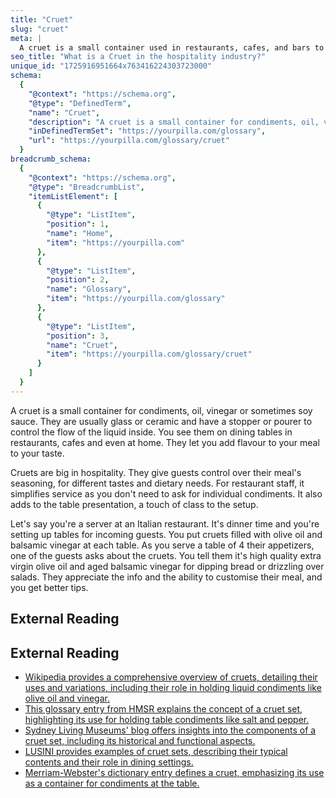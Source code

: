 ```yaml
---
title: "Cruet"
slug: "cruet"
meta: |
  A cruet is a small container used in restaurants, cafes, and bars to hold condiments like oil, vinegar, salt, and pepper, enhancing table service efficiency.
seo_title: "What is a Cruet in the hospitality industry?"
unique_id: "1725916951664x763416224303723000"
schema:
  {
    "@context": "https://schema.org",
    "@type": "DefinedTerm",
    "name": "Cruet",
    "description": "A cruet is a small container for condiments, oil, vinegar or sometimes soy sauce. They are usually glass or ceramic with a stopper or pourer to control the liquid.",
    "inDefinedTermSet": "https://yourpilla.com/glossary",
    "url": "https://yourpilla.com/glossary/cruet"
  }
breadcrumb_schema:
  {
    "@context": "https://schema.org",
    "@type": "BreadcrumbList",
    "itemListElement": [
      {
        "@type": "ListItem",
        "position": 1,
        "name": "Home",
        "item": "https://yourpilla.com"
      },
      {
        "@type": "ListItem",
        "position": 2,
        "name": "Glossary",
        "item": "https://yourpilla.com/glossary"
      },
      {
        "@type": "ListItem",
        "position": 3,
        "name": "Cruet",
        "item": "https://yourpilla.com/glossary/cruet"
      }
    ]
  }
---
```


A cruet is a small container for condiments, oil, vinegar or sometimes soy sauce. They are usually glass or ceramic and have a stopper or pourer to control the flow of the liquid inside. You see them on dining tables in restaurants, cafes and even at home. They let you add flavour to your meal to your taste.

Cruets are big in hospitality. They give guests control over their meal's seasoning, for different tastes and dietary needs. For restaurant staff, it simplifies service as you don't need to ask for individual condiments. It also adds to the table presentation, a touch of class to the setup.

Let's say you're a server at an Italian restaurant. It's dinner time and you're setting up tables for incoming guests. You put cruets filled with olive oil and balsamic vinegar at each table. As you serve a table of 4 their appetizers, one of the guests asks about the cruets. You tell them it's high quality extra virgin olive oil and aged balsamic vinegar for dipping bread or drizzling over salads. They appreciate the info and the ability to customise their meal, and you get better tips.

## External Reading



## External Reading

*   [Wikipedia provides a comprehensive overview of cruets, detailing their uses and variations, including their role in holding liquid condiments like olive oil and vinegar.](https://en.wikipedia.org/wiki/Cruet)
*   [This glossary entry from HMSR explains the concept of a cruet set, highlighting its use for holding table condiments like salt and pepper.](https://hmsr.org.in/glossary/cruet-set/)
*   [Sydney Living Museums' blog offers insights into the components of a cruet set, including its historical and functional aspects.](https://blogs.sydneylivingmuseums.com.au/cook/cruet-sets/index.html)
*   [LUSINI provides examples of cruet sets, describing their typical contents and their role in dining settings.](https://www.lusini.com/en/category/table-accessories/cruet-sets/)
*   [Merriam-Webster's dictionary entry defines a cruet, emphasizing its use as a container for condiments at the table.](https://www.merriam-webster.com/dictionary/cruet)